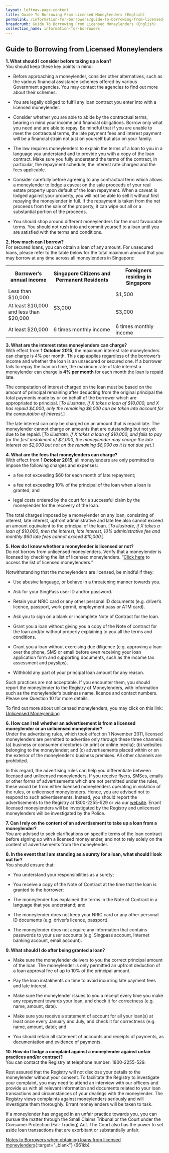 ```yaml
---
layout: leftnav-page-content
title: Guide To Borrowing From Licensed Moneylenders (English)
permalink: /information-for-borrowers/guide-to-borrowing-from-licensed-moneylenders-english/
breadcrumb: Guide To Borrowing From Licensed Moneylenders (English)
collection_name: information-for-borrowers
---
```


Guide to Borrowing from Licensed Moneylenders
---


**1. What should I consider before taking up a loan?** <br>
You should keep these key points in mind:

 
* Before approaching a moneylender, consider other alternatives, such as the various financial assistance schemes offered by various Government agencies. You may contact the agencies to find out more about their schemes.
 
* You are legally obliged to fulfil any loan contract you enter into with a licensed moneylender.
 
* Consider whether you are able to abide by the contractual terms, bearing in mind your income and financial obligations. Borrow only what you need and are able to repay. Be mindful that if you are unable to meet the contractual terms, the late payment fees and interest payment will be a financial strain not just on yourself but also on your family.
 
* The law requires moneylenders to explain the terms of a loan to you in a language you understand and to provide you with a copy of the loan contract. Make sure you fully understand the terms of the contract, in particular, the repayment schedule, the interest rate charged and the fees applicable.
 
* Consider carefully before agreeing to any contractual term which allows a moneylender to lodge a caveat on the sale proceeds of your real estate property upon default of the loan repayment. When a caveat is lodged against your property, you will not be able to sell it without first repaying the moneylender in full. If the repayment is taken from the net proceeds from the sale of the property, it can wipe out all or a substantial portion of the proceeds.
 
* You should shop around different moneylenders for the most favourable terms. You should not rush into and commit yourself to a loan until you are satisfied with the terms and conditions. 


**2. How much can I borrow?** <br>
For secured loans, you can obtain a loan of any amount. For unsecured loans, please refer to the table below for the total maximum amount that you may borrow at any time across all moneylenders in Singapore:

<table>
  <tr>
   <th><b>Borrower’s annual income</b></th>
   <th><b>Singapore Citizens and Permanent Residents</b></th>
   <th><b>Foreigners residing in Singapore</b></th>
  </tr>
  <tr>
    <td>Less than $10,000</td>
    <td rowspan="2"><br>$3,000</td>
    <td>$1,500</td>
  </tr>
  <tr>
    <td>At least $10,000 <br>and less than $20,000</td>
    <td>$3,000</td>
  </tr>
  <tr>
    <td>At least $20,000</td>
    <td>6 times monthly income</td>
    <td>6 times monthly income</td>
  </tr>
</table>



**3. What are the interest rates moneylenders can charge?** <br>
With effect from __1 October 2015__, the maximum interest rate moneylenders can charge is 4% per month. This cap applies regardless of the borrower’s income and whether the loan is an unsecured or secured one. If a borrower fails to repay the loan on time, the maximum rate of late interest a moneylender can charge is __4% per month__ for each month the loan is repaid late.

 

The computation of interest charged on the loan must be based on the amount of principal remaining after deducting from the original principal the total payments made by or on behalf of the borrower which are appropriated to principal. [*To illustrate, if X takes a loan of $10,000, and X has repaid $4,000, only the remaining $6,000 can be taken into account for the computation of interest.*]

 

The late interest can only be charged on an amount that is repaid late. The moneylender cannot charge on amounts that are outstanding but not yet due to be repaid. [*To illustrate, if X takes a loan of $10,000, and fails to pay for the first instalment of $2,000, the moneylender may charge the late interest on $2,000 but not on the remaining $8,000 as it is not due yet.*]

**4. What are the fees that moneylenders can charge?** <br>
With effect from __1 October 2015__, all moneylenders are only permitted to impose the following charges and expenses:

* a fee not exceeding $60 for each month of late repayment;

* a fee not exceeding 10% of the principal of the loan when a loan is granted; and

* legal costs ordered by the court for a successful claim by the moneylender for the recovery of the loan.

 

The total charges imposed by a moneylender on any loan, consisting of interest, late interest, upfront administrative and late fee also cannot exceed an amount equivalent to the principal of the loan. [*To illustrate, if X takes a loan of $10,000, then the interest, late interest, 10% administrative fee and monthly $60 late fees cannot exceed $10,000.*]

**5. How do I know whether a moneylender is licensed or not?** <br>
Do not borrow from unlicensed moneylenders. Verify that a moneylender is licensed by checking the list of licensed moneylenders. “[Click here](https://mlaw-rom-staging.netlify.com/information-for-borrowers/list-of-licensed-moneylenders-in-singapore/) to access the list of licensed moneylenders.”

 

Notwithstanding that the moneylenders are licensed, be mindful if they:

 

* Use abusive language, or behave in a threatening manner towards you.
 

* Ask for your SingPass user ID and/or password.
 

* Retain your NRIC card or any other personal ID documents (e.g. driver’s licence, passport, work permit, employment pass or ATM card).
 

* Ask you to sign on a blank or incomplete Note of Contract for the loan.
 

* Grant you a loan without giving you a copy of the Note of contract for the loan and/or without properly explaining to you all the terms and conditions.
 

* Grant you a loan without exercising due diligence (e.g. approving a loan over the phone, SMS or email before even receiving your loan application form and supporting documents, such as the income tax assessment and payslips).
 

* Withhold any part of your principal loan amount for any reason.
 

Such practices are not acceptable. If you encounter them, you should report the moneylender to the Registry of Moneylenders, with information such as the moneylender’s business name, licence and contact numbers. Please see Question 10 for more details.

 

To find out more about unlicensed moneylenders, you may click on this link: [Unlicensed Moneylending](https://www.police.gov.sg/resources/prevent-crime/unlicensed-moneylending/loansharking-situation-in-singapore)

**6. How can I tell whether an advertisement is from a licensed moneylender or an unlicensed moneylender?**<br>
Under the advertising rules, which took effect on 1 November 2011, licensed moneylenders are permitted to advertise only through these three channels: (a) business or consumer directories (in print or online media); (b) websites belonging to the moneylender; and (c) advertisements placed within or on the exterior of the moneylender’s business premises. All other channels are prohibited.  

 

In this regard, the advertising rules can help you differentiate between licensed and unlicensed moneylenders. If you receive flyers, SMSes, emails or other forms of advertisements which are not permitted under the rules, these would be from either licensed moneylenders operating in violation of the rules, or unlicensed moneylenders. Hence, you are advised not to respond to such advertisements. Instead, you should report the advertisements to the Registry at 1800-2255-529 or via our [website](https://www.mlaw.gov.sg/eservices/enquiry/). Errant licensed moneylenders will be investigated by the Registry and unlicensed moneylenders will be investigated by the Police.  

**7. Can I rely on the content of an advertisement to take up a loan from a moneylender?** <br>
You are advised to seek clarifications on specific terms of the loan contract before signing up with a licensed moneylender, and not to rely solely on the content of advertisements from the moneylender.

**8. In the event that I am standing as a surety for a loan, what should I look out for?** <br>
You should ensure that:
* You understand your responsibilities as a surety;

* You receive a copy of the Note of Contract at the time that the loan is granted to the borrower;

* The moneylender has explained the terms in the Note of Contract in a language that you understand; and

* The moneylender does not keep your NRIC card or any other personal ID documents (e.g. driver’s licence, passport).

* The moneylender does not acquire any information that contains passwords to your user accounts (e.g. Singpass account, Internet banking account, email account).


**9. What should I do after being granted a loan?** <br>
* Make sure the moneylender delivers to you the correct principal amount of the loan. The moneylender is only permitted an upfront deduction of a loan approval fee of up to 10% of the principal amount.

* Pay the loan instalments on time to avoid incurring late payment fees and late interest.

* Make sure the moneylender issues to you a receipt every time you make any repayment towards your loan, and check it for correctness (e.g. name, amount, date).  

* Make sure you receive a statement of account for all your loan(s) at least once every January and July, and check it for correctness (e.g. name, amount, date); and

* You should retain all statement of accounts and receipts of payments, as documentation and evidence of payments. 

**10. How do I lodge a complaint against a moneylender against unfair practices and/or contract?** <br>
You can contact the Registry at telephone number: 1800-2255-529.
 
Rest assured that the Registry will not disclose your details to the moneylender without your consent. To facilitate the Registry to investigate your complaint, you may need to attend an interview with our officers and provide us with all relevant information and documents related to your loan transactions and circumstances of your dealings with the moneylender. The Registry views complaints against moneylenders seriously and will investigate them thoroughly. Errant moneylenders will be taken to task.
 
If a moneylender has engaged in an unfair practice towards you, you can pursue the matter through the Small Claims Tribunal or the Court under the Consumer Protection (Fair Trading) Act. The Court also has the power to set aside loan transactions that are exorbitant or substantially unfair.

[Notes to Borrowers when obtaining loans from licensed moneylenders](/files/NotestoBorrowerswef30Nov2018.pdf){:target="_blank"} (661kb)
